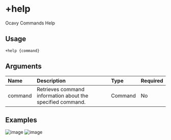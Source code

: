 # +help
Ocavy Commands Help

## Usage
```
+help {command}
```

## Arguments
Name | Description | Type | Required
:-- | :-- | :-- | :--
command | Retrieves command information about the specified command. | Command | No

## Examples
![image](https://user-images.githubusercontent.com/111157596/184703339-8ceb6ae0-da08-4f76-9dd2-30a6205d4de1.jpg)
![image](https://user-images.githubusercontent.com/111157596/184703487-b74878f2-5d04-4b34-8396-76e36ccf9253.jpg)
